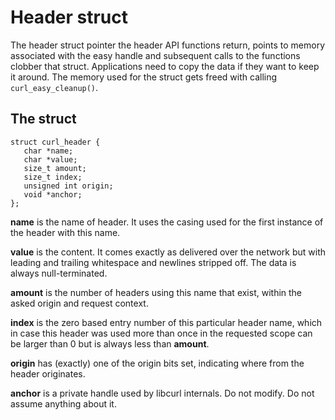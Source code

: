 # Header struct

The header struct pointer the header API functions return, points to memory
associated with the easy handle and subsequent calls to the functions clobber
that struct. Applications need to copy the data if they want to keep it
around. The memory used for the struct gets freed with calling
`curl_easy_cleanup()`.

## The struct

    struct curl_header {
       char *name;
       char *value;
       size_t amount;
       size_t index;
       unsigned int origin;
       void *anchor;
    };

**name** is the name of header. It uses the casing used for the first instance
of the header with this name.

**value** is the content. It comes exactly as delivered over the network but
with leading and trailing whitespace and newlines stripped off. The data is
always null-terminated.

**amount** is the number of headers using this name that exist, within the
asked origin and request context.

**index** is the zero based entry number of this particular header name, which
in case this header was used more than once in the requested scope can be
larger than 0 but is always less than **amount**.

**origin** has (exactly) one of the origin bits set, indicating where from the
header originates.

**anchor** is a private handle used by libcurl internals. Do not modify. Do
not assume anything about it.
